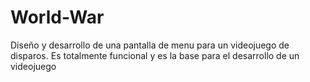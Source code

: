 <h1>World-War</h1>
<p>Diseño y desarrollo de una pantalla de menu para un videojuego de disparos. Es totalmente funcional y es la base para el desarrollo de un videojuego</p>
<br>

